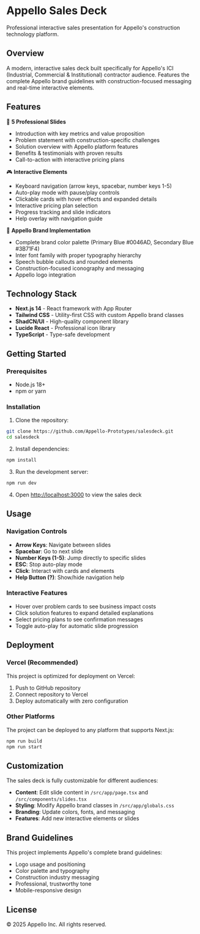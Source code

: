 # Appello Sales Deck

Professional interactive sales presentation for Appello's construction technology platform.

## Overview

A modern, interactive sales deck built specifically for Appello's ICI (Industrial, Commercial & Institutional) contractor audience. Features the complete Appello brand guidelines with construction-focused messaging and real-time interactive elements.

## Features

🎯 **5 Professional Slides**
- Introduction with key metrics and value proposition
- Problem statement with construction-specific challenges
- Solution overview with Appello platform features
- Benefits & testimonials with proven results
- Call-to-action with interactive pricing plans

🎮 **Interactive Elements**
- Keyboard navigation (arrow keys, spacebar, number keys 1-5)
- Auto-play mode with pause/play controls
- Clickable cards with hover effects and expanded details
- Interactive pricing plan selection
- Progress tracking and slide indicators
- Help overlay with navigation guide

🎨 **Appello Brand Implementation**
- Complete brand color palette (Primary Blue #0046AD, Secondary Blue #3B71F4)
- Inter font family with proper typography hierarchy
- Speech bubble callouts and rounded elements
- Construction-focused iconography and messaging
- Appello logo integration

## Technology Stack

- **Next.js 14** - React framework with App Router
- **Tailwind CSS** - Utility-first CSS with custom Appello brand classes
- **ShadCN/UI** - High-quality component library
- **Lucide React** - Professional icon library
- **TypeScript** - Type-safe development

## Getting Started

### Prerequisites
- Node.js 18+ 
- npm or yarn

### Installation

1. Clone the repository:
```bash
git clone https://github.com/Appello-Prototypes/salesdeck.git
cd salesdeck
```

2. Install dependencies:
```bash
npm install
```

3. Run the development server:
```bash
npm run dev
```

4. Open [http://localhost:3000](http://localhost:3000) to view the sales deck

## Usage

### Navigation Controls
- **Arrow Keys**: Navigate between slides
- **Spacebar**: Go to next slide
- **Number Keys (1-5)**: Jump directly to specific slides
- **ESC**: Stop auto-play mode
- **Click**: Interact with cards and elements
- **Help Button (?)**: Show/hide navigation help

### Interactive Features
- Hover over problem cards to see business impact costs
- Click solution features to expand detailed explanations
- Select pricing plans to see confirmation messages
- Toggle auto-play for automatic slide progression

## Deployment

### Vercel (Recommended)
This project is optimized for deployment on Vercel:

1. Push to GitHub repository
2. Connect repository to Vercel
3. Deploy automatically with zero configuration

### Other Platforms
The project can be deployed to any platform that supports Next.js:

```bash
npm run build
npm run start
```

## Customization

The sales deck is fully customizable for different audiences:

- **Content**: Edit slide content in `/src/app/page.tsx` and `/src/components/slides.tsx`
- **Styling**: Modify Appello brand classes in `/src/app/globals.css`
- **Branding**: Update colors, fonts, and messaging
- **Features**: Add new interactive elements or slides

## Brand Guidelines

This project implements Appello's complete brand guidelines:
- Logo usage and positioning
- Color palette and typography
- Construction industry messaging
- Professional, trustworthy tone
- Mobile-responsive design

## License

© 2025 Appello Inc. All rights reserved.